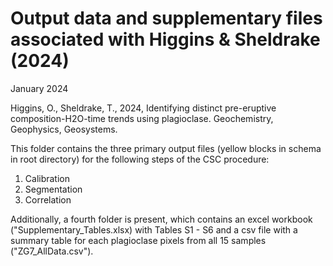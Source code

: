 # Output data and supplementary files associated with Higgins & Sheldrake (2024)

January 2024

Higgins, O., Sheldrake, T., 2024, Identifying distinct pre-eruptive composition-H2O-time trends using plagioclase. Geochemistry, Geophysics, Geosystems.

This folder contains the three primary output files (yellow blocks in schema in root directory) for the following steps of the CSC procedure:
1. Calibration
2. Segmentation
3. Correlation

Additionally, a fourth folder is present, which contains an excel workbook ("Supplementary_Tables.xlsx) with Tables S1 - S6 and a csv file with a summary table for each plagioclase pixels from all 15 samples ("ZG7_AllData.csv").
